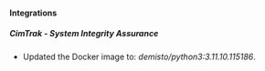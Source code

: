 
#### Integrations

##### CimTrak - System Integrity Assurance
- Updated the Docker image to: *demisto/python3:3.11.10.115186*.


